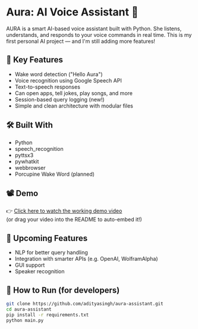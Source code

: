# Aura: AI Voice Assistant 💬

AURA is a smart AI-based voice assistant built with Python. She listens, understands, and responds to your voice commands in real time. This is my first personal AI project — and I'm still adding more features!

## 🌟 Key Features
- Wake word detection ("Hello Aura")
- Voice recognition using Google Speech API
- Text-to-speech responses
- Can open apps, tell jokes, play songs, and more
- Session-based query logging (new!)
- Simple and clean architecture with modular files

## 🛠️ Built With
- Python
- speech_recognition
- pyttsx3
- pywhatkit
- webbrowser
- Porcupine Wake Word (planned)

## 📽️ Demo
👉 [Click here to watch the working demo video](https://www.linkedin.com/posts/aditya-singh199_ai-python-voiceassistant-activity-7349105649516961794-kNWs?utm_source=share&utm_medium=member_desktop&rcm=ACoAAFGQw3oBt6f6ByKiJsT5e3jBe0wj8O_sRy0)  
(or drag your video into the README to auto-embed it!)

## 🔮 Upcoming Features
- NLP for better query handling
- Integration with smarter APIs (e.g. OpenAI, WolframAlpha)
- GUI support
- Speaker recognition

## 🚀 How to Run (for developers)
```bash
git clone https://github.com/adityasingh/aura-assistant.git
cd aura-assistant
pip install -r requirements.txt
python main.py
